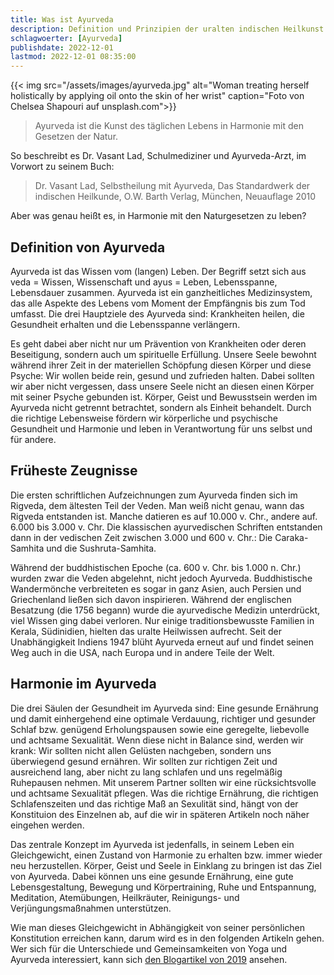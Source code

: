```yaml
---
title: Was ist Ayurveda
description: Definition und Prinzipien der uralten indischen Heilkunst
schlagwoerter: [Ayurveda]
publishdate: 2022-12-01
lastmod: 2022-12-01 08:35:00
---
```


{{< img src="/assets/images/ayurveda.jpg" alt="Woman treating herself holistically by applying oil onto the skin of her wrist" caption="Foto von Chelsea Shapouri auf unsplash.com">}}

>  Ayurveda ist die Kunst des täglichen Lebens in Harmonie mit den Gesetzen der Natur.

So beschreibt es Dr. Vasant Lad, Schulmediziner und Ayurveda-Arzt, im Vorwort zu seinem Buch: 
> Dr. Vasant Lad, Selbstheilung mit Ayurveda, Das Standardwerk der indischen Heilkunde, O.W. Barth Verlag, München, Neuauflage 2010

Aber was genau heißt es, in Harmonie mit den Naturgesetzen zu leben?


## Definition von Ayurveda

Ayurveda ist das Wissen vom (langen) Leben. Der Begriff setzt sich aus veda = Wissen, Wissenschaft und ayus = Leben, Lebensspanne, Lebensdauer zusammen. Ayurveda ist ein ganzheitliches Medizinsystem, das alle Aspekte des Lebens vom Moment der Empfängnis bis zum Tod umfasst. Die drei Hauptziele des Ayurveda sind: Krankheiten heilen, die Gesundheit erhalten und die Lebensspanne verlängern. 

Es geht dabei aber nicht nur um Prävention von Krankheiten oder deren Beseitigung, sondern auch um spirituelle Erfüllung. Unsere Seele bewohnt während ihrer Zeit in der materiellen Schöpfung diesen Körper und diese Psyche: Wir wollen beide rein, gesund und zufrieden halten. Dabei sollten wir aber nicht vergessen, dass unsere Seele nicht an diesen einen Körper mit seiner Psyche gebunden ist. 
Körper, Geist und Bewusstsein werden im Ayurveda nicht getrennt betrachtet, sondern als Einheit behandelt. Durch die richtige Lebensweise fördern wir körperliche und psychische Gesundheit und Harmonie und leben in Verantwortung für uns selbst und für andere.


## Früheste Zeugnisse

Die ersten schriftlichen Aufzeichnungen zum Ayurveda finden sich im Rigveda, dem ältesten Teil der Veden. Man weiß nicht genau, wann das Rigveda entstanden ist. Manche datieren es auf 10.000 v. Chr., andere auf. 6.000 bis 3.000 v. Chr. Die klassischen ayurvedischen Schriften entstanden dann in der vedischen Zeit zwischen 3.000 und 600 v. Chr.: Die Caraka-Samhita und die Sushruta-Samhita. 

Während der buddhistischen Epoche (ca. 600 v. Chr. bis 1.000 n. Chr.) wurden zwar die Veden abgelehnt, nicht jedoch Ayurveda. Buddhistische Wandermönche verbreiteten es sogar in ganz Asien, auch Persien und Griechenland ließen sich davon inspirieren. Während der englischen Besatzung (die 1756 begann) wurde die ayurvedische Medizin unterdrückt, viel Wissen ging dabei verloren. Nur einige traditionsbewusste Familien in Kerala, Südinidien, hielten das uralte Heilwissen aufrecht. Seit der Unabhängigkeit Indiens 1947  blüht Ayurveda erneut auf und findet seinen Weg auch in die USA, nach Europa und in andere Teile der Welt.


## Harmonie im Ayurveda

Die drei Säulen der Gesundheit im Ayurveda sind: Eine gesunde Ernährung und damit einhergehend eine optimale Verdauung, richtiger und gesunder Schlaf bzw. genügend Erholungspausen sowie eine geregelte, liebevolle und achtsame Sexualität. Wenn diese nicht in Balance sind, werden wir krank: Wir sollten nicht allen Gelüsten nachgeben, sondern uns überwiegend gesund ernähren. Wir sollten zur richtigen Zeit und ausreichend lang, aber nicht zu lang schlafen und uns regelmäßig Ruhepausen nehmen. Mit unserem Partner sollten wir eine rücksichtsvolle und achtsame Sexualität pflegen. Was die richtige Ernährung, die richtigen Schlafenszeiten und das richtige Maß an Sexulität sind, hängt von der Konstituion des Einzelnen ab, auf die wir in späteren Artikeln noch näher eingehen werden. 

Das zentrale Konzept im Ayurveda ist jedenfalls, in seinem Leben ein Gleichgewicht, einen Zustand von Harmonie zu erhalten bzw. immer wieder neu herzustellen. Körper, Geist und Seele in Einklang zu bringen ist das Ziel von Ayurveda. Dabei können uns eine gesunde Ernährung, eine gute Lebensgestaltung, Bewegung und Körpertraining, Ruhe und Entspannung, Meditation, Atemübungen, Heilkräuter, Reinigungs- und Verjüngungsmaßnahmen unterstützen.

Wie man dieses Gleichgewicht in Abhängigkeit von seiner persönlichen Konstitution erreichen kann, darum wird es in den folgenden Artikeln gehen. Wer sich für die Unterschiede und Gemeinsamkeiten von Yoga und Ayurveda interessiert, kann sich [den Blogartikel von 2019][1] ansehen.

[1]: /artikel/2019/yoga-ayurveda/